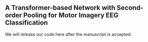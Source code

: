 ## A Transformer-based Network with Second-order Pooling for Motor Imagery EEG Classification
We will release our code here after the manuscript is accepted.

